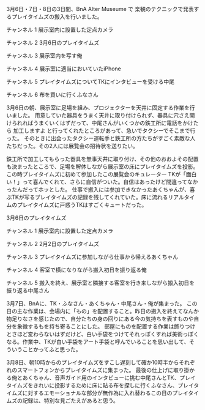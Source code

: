 3月6日・7日・8日の3日間、BnA Alter Museume で 楽観のテクニックで発表するプレイタイムズの搬入を行いました。

チャンネル 1
展示室内に設置した定点カメラ

チャンネル 2
3月6日のプレイタイムズ

チャンネル 3
展示室内を写す俺

チャンネル 4
展示室に適当においていたiPhone

チャンネル 5
プレイタイムズについてTKにインタビューを受ける中尾

チャンネル 6
布を買いに行くふなさん


3月6日の朝、展示室に足場を組み、プロジェクターを天井に固定する作業を行いました。
用意していた器具をうまく天井に取り付けられず、器具に穴さえ開けられればうまくいくはずだって、中尾さんがいくつかの鉄工所に電話をかけたら 加工しますよ と行ってくれたところがあって、急いでタクシーでそこまで行った。
そのときに出会ったタクシー運転手と鉄工所の方たちがすごく素敵な人たちだった。その2人には展覧会の招待状を送りたい。

鉄工所で加工してもらった器具を無事天井に取り付け、その他のおおよその配置も決まったところで、足場を解体しながら展示室の床にプレイタイムズを投影。
この時プレイタイムズに初めて参加したこの展覧会のキュレーター TKが「面白い！」って喜んでくれて、さらに自信がついた。自信はあったけど間違ってなかったんだってホッとした。
仕事で搬入には参加できなかったあくちゃんが、喜ぶTKが写るプレイタイムズの記録を残してくれていた。床に流れるリアルタイムのプレイタイムズに戸惑うTKはすごくキュートだった。


3月6日のプレイタイムズ

チャンネル 1
展示室内に設置した定点カメラ

チャンネル 2
2月2日のプレイタイムズ

チャンネル 3
プレイタイムズに参加しながら仕事から帰えるあくちゃん

チャンネル 4
客室で横になりながら搬入初日を振り返る俺

チャンネル 5
搬入を終え、展示室と隣接する客室を行き来しながら搬入初日を振り返る中尾さん


3月7日、BnAに、TK・ふなさん・あくちゃん・中尾さん・俺が集まった。
この日の主な作業は、会場内に「もの」を配置すること。昨日の搬入を終えてなんか物足りなさを感じたので、自分たちの身の回りにある今の気持ちを表すものや自分を象徴するもを持ち寄ることにした。
部屋にものを配置する作業は飾りつけとさほど変わらないはずだけど、白い手袋をつけてそれっぽくすれば美術っぽくなる。作業中、TKが白い手袋をアート手袋と呼んでいることを思い出して、そういうことかってふと思った。


3月8日、朝10時からのプレイタイムズをすこし遅刻して確か10時半からそれぞれのスマートフォンからプレイタイムズに集まった。
最後の仕上げに取り掛かる俺とあくちゃん、音声ガイド用のインタビューに挑む中尾さんとTK、プレイタイムズをきれいに投影するために床に貼る布を探しに行くふなさん、プレイタイムズに対するエモーショナルな部分が無作為に入れ替わるこの日のプレイタイムズの記録は、特別な見ごたえがあると思う。
